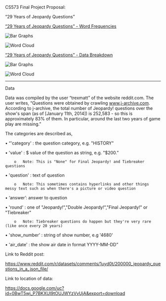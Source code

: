 CS573 Final Project Proposal:

“29 Years of Jeopardy Questions”


[“29 Years of Jeopardy Questions” - Word Frequencies](http://cjaiello.github.io/DataVisFinal/compareWordFrequencies.html)

![Bar Graphs](https://github.com/cjaiello/DataVisFinalChristinaAiello/blob/master/images/comparisonbars.png?raw=true)

![Word Cloud](https://github.com/cjaiello/DataVisFinalChristinaAiello/blob/master/images/comaprisoncalendars.png?raw=true)


[“29 Years of Jeopardy Questions” - Data Breakdown](http://cjaiello.github.io/DataVisFinal/dataBreakdown.html)

![Bar Graphs](https://github.com/cjaiello/DataVisFinalChristinaAiello/blob/master/images/bargraphs.png?raw=true)

![Word Cloud](https://github.com/cjaiello/DataVisFinalChristinaAiello/blob/master/images/wordcloud.png?raw=true)

----------------------------------------------------

Data

Data was compiled by the user “trexmatt” of the website reddit.com. The user writes, “Questions were obtained by crawling www.j-archive.com. According to j-archive, the total number of Jeopardy! questions over the show's span (as of [January 11th, 2014]) is 252,583 - so this is approximately 83% of them. In particular, around the last two years of game play are missing.”

The categories are described as,

•	“'category' : the question category, e.g. "HISTORY"

•	'value' : $ value of the question as string, e.g. "$200.”

		o	Note: This is "None" for Final Jeopardy! and Tiebreaker questions

•	'question' : text of question

		o	Note: This sometimes contains hyperlinks and other things messy text such as when there's a picture or video question

•	‘answer’: answer to question

•	'round' : one of "Jeopardy!","Double Jeopardy!","Final Jeopardy!" or "Tiebreaker"

		o	Note: Tiebreaker questions do happen but they're very rare (like once every 20 years)

•	'show_number' : string of show number, e.g '4680'

•	'air_date' : the show air date in format YYYY-MM-DD”

Link to Reddit post:

https://www.reddit.com/r/datasets/comments/1uyd0t/200000_jeopardy_questions_in_a_json_file/

Link to location of data:

https://docs.google.com/uc?id=0BwT5wj_P7BKXUl9tOUJWYzVvUjA&export=download
